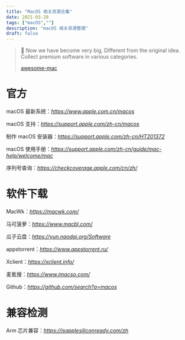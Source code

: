 ```yaml
---
title: "MacOS 相关资源合集"
date: 2021-03-20
tags: ["macOS",""]
description: "macOS 相关资源整理"
draft: false
---
```


>  Now we have become very big, Different from the original idea. Collect premium software in various categories.
>
> [awesome-mac](https://github.com/jaywcjlove/awesome-mac)

# 官方

macOS 最新系统：*https://www.apple.com.cn/macos*

macOS 支持：*https://support.apple.com/zh-cn/macos*

制作 macOS 安装器：*https://support.apple.com/zh-cn/HT201372*

macOS 使用手册：*https://support.apple.com/zh-cn/guide/mac-help/welcome/mac*

序列号查询：*https://checkcoverage.apple.com/cn/zh/*



# 软件下载

MacWk：*https://macwk.com/*

马可菠萝：*https://www.macbl.com/*

瓜子云盘：*https://yun.naodai.org/Software*

appstorrent：*https://www.appstorrent.ru/*

Xclient：*https://xclient.info/*

麦氪搜：*https://www.imacso.com/*

Github：*https://github.com/search?q=macos*



# 兼容检测

Arm 芯片兼容：*https://isapplesiliconready.com/zh*

